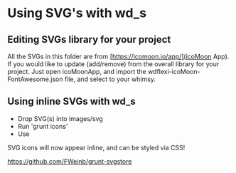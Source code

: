 # Using SVG's with wd_s

## Editing SVGs library for your project
All the SVGs in this folder are from [https://icomoon.io/app/](icoMoon App). If you would like to update (add/remove) from the overall library for your project. Just open icoMoonApp, and import the wdflexi-icoMoon-FontAwesome.json file, and select to your whimsy.

## Using inline SVGs with wd_s
- Drop SVG(s) into images/svg
- Run 'grunt icons'
- Use <?php wds_flexi_do_svg( 'name-of-svg-file' ); ?>

SVG icons will now appear inline, and can be styled via CSS!

https://github.com/FWeinb/grunt-svgstore